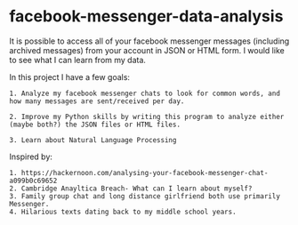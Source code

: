 # facebook-messenger-data-analysis

It is possible to access all of your facebook messenger messages (including archived messages) from your account in JSON or HTML form. I would like to see what I can learn from my data.

In this project I have a few goals:

    1. Analyze my facebook messenger chats to look for common words, and how many messages are sent/received per day.
    
    2. Improve my Python skills by writing this program to analyze either (maybe both?) the JSON files or HTML files.
    
    3. Learn about Natural Language Processing

Inspired by:

    1. https://hackernoon.com/analysing-your-facebook-messenger-chat-a099b0c69652
    2. Cambridge Anayltica Breach- What can I learn about myself?
    3. Family group chat and long distance girlfriend both use primarily Messenger.
    4. Hilarious texts dating back to my middle school years.
